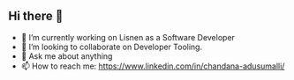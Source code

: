 ## Hi there 👋


- 🔭 I’m currently working on Lisnen as a Software Developer
- 👯 I’m looking to collaborate on Developer Tooling.
- 💬 Ask me about anything
- 📫 How to reach me: https://www.linkedin.com/in/chandana-adusumalli/

